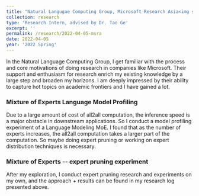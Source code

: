 ```yaml
---
title: "Natural Langugae Computing Group, Microsoft Research Asia<img src='/images/logos/msra.jpeg' height='150' width='150'>"
collection: research
type: 'Research Intern, advised by Dr. Tao Ge'
excerpt: ''
permalink: /research/2022-04-05-msra
date: 2022-04-05
year: '2022 Spring'
---
```


In the Natural Language Computing Group, I get familiar with the process and core motivations of doing research in companies like Microsoft. Their support and enthusiasm for research enrich my existing knowledge by a large step and broaden my horizons. I am deeply impressed by their ability to capture hot topics on academic frontiers and I have gained a lot.

<!-- During my research internship, I keep the habit of taking [reading notes](https://docs.google.com/document/d/16uHnH7Y9P7vNmDuI8bdeHlmi_CMgokgePyY2DTInJd8/edit?usp=sharing) for every paper I read. And I also keep [my research log](https://docs.google.com/document/d/1MoaPQMQx5kj11F6MRZg99dwlQqGFX92LC3gAk2HPE8A/edit?usp=sharing) (A Chinese Version) in Google Doc. -->

### Mixture of Experts Language Model Profiling

Due to a large amount of cost of all2all computation, the inference speed is a major obstacle in downstream applications. So I conduct a model profiling experiment of a Language Modeling MoE. I found that as the number of experts increases, the all2all computation takes a larger part of the computation. So maybe doing expert pruning or working on expert distribution techniques is necessary.

### Mixture of Experts -- expert pruning experiment

After my exploration, I conduct expert pruning research and experiments on my own, and the approach + results can be found in my research log presented above.
